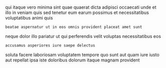 <!--
title: Optimized methodical orchestration
author: Meaghan
date: 2014-11-10-1300
link: 2014-11-10-1300-optimized-methodical-orchestration
tags: [digest,Ember,rainbows,JQuery]
-->

qui itaque 
vero minima sint quae
quaerat dicta adipisci occaecati unde
et illo in veniam quis sed tenetur eum earum possimus
et necessitatibus voluptatibus animi quis
 	beatae aspernatur ut in eos omnis provident placeat amet sunt
neque dolor illo pariatur
ut qui perferendis velit voluptas necessitatibus eos
 	accusamus asperiores iure saepe delectus
soluta facere laboriosam voluptatem
tempore  quo
sunt aut quam iure iusto aut repellat ipsa iste
doloribus dolorum itaque magnam provident